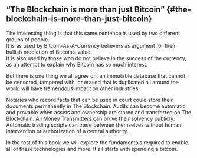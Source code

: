 ## “The Blockchain is more than just Bitcoin” {#the-blockchain-is-more-than-just-bitcoin}

The interesting thing is that this same sentence is used by two different groups of people.  
It is as used by Bitcoin-As-A-Currency believers as argument for their bullish prediction of Bitcoin’s value.  
It is also used by those who do not believe in the success of the currency, as an attempt to explain why Bitcoin has so much interest.  

But there is one thing we all agree on: an immutable database that cannot be censored, tampered with, or erased that is duplicated all around the world will have tremendous impact on other industries.  

Notaries who record facts that can be used in court could store their documents permanently in The Blockchain. Audits can become automatic and provable when assets and ownership are stored and transferred on The Blockchain. All Money Transmitters can prove their solvency publicly. Automatic trading scripts can trade between themselves without human intervention or authorization of a central authority.  

In the rest of this book we will explore the fundamentals required to enable all of these technologies and more. It all starts with spending a bitcoin.